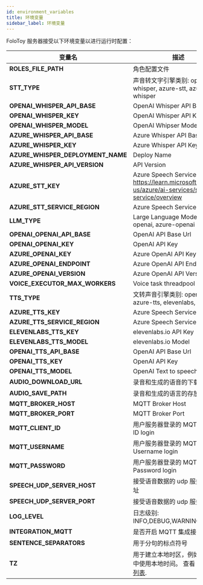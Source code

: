```yaml
---
id: environment_variables
title: 环境变量
sidebar_label: 环境变量
---
```


FoloToy 服务器接受以下环境变量以进行运行时配置：


| 变量名                     | 描述                                                                                                                                                                                                                                                                                                      | 默认值                 |
| --------------------------------- | ---------------------------------------------------------------------------------------------------------------------------------------------------------------------------------------------------------------------------------------------------------------------------------------------------------------- | ----------------------------- |
| **ROLES_FILE_PATH**                | 角色配置文件                                                                                                                                                                                                                                                         |     roles.json                          |
| **STT_TYPE**                 | 声音转文字引擎类别: openai-whisper, azure-stt, azure-whisper                                                                                                                                                                                                                                                                                           |   openai-whisper                            |
| **OPENAI_WHISPER_API_BASE**                 | OpenAI Whisper API Base Url                                                                                                                                                                                                                                                                                     |    https://api.openai.com/v1                           |
| **OPENAI_WHISPER_KEY**                 |  OpenAI Whisper API Key                                                                                                                                                                                                                                                                     |   sk-AAAAAAAAA                            |
| **OPENAI_WHISPER_MODEL**                 | OpenAI Whipser Model                                                                                                                                                                                                                                                                   |   whisper-1                            |
| **AZURE_WHISPER_API_BASE**                 |      Azure Whisper API Base Url                                                                                                                                                                                                                                                                                 |                           |
| **AZURE_WHISPER_KEY**            |       Azure Whisper API Key                                                                                                                                                                                                                                                                       |                             |
| **AZURE_WHISPER_DEPLOYMENT_NAME**              |       Deploy Name                                                                                                                                                                                                                                        |                          |
| **AZURE_WHISPER_API_VERSION**                  |     API Version                                                                                                                                                                                                    |                          |
| **AZURE_STT_KEY**     |    Azure Speech Services Key, https://learn.microsoft.com/en-us/azure/ai-services/speech-service/overview                                                                                                                                                                                                           |                               |
| **AZURE_STT_SERVICE_REGION**                 |    Azure Speech Services Region                                                                                                                                                                                                                                                                          |                          |
| **LLM_TYPE**                  |   Large Language Model Type: openai, azure-openai                                                                                                                                                                                                                                                           |       openai               |
| **OPENAI_OPENAI_API_BASE**                  |  OpenAI API Base Url                        | https://api.openai.com/v1
| **OPENAI_OPENAI_KEY**                          |  OpenAI API Key                                                                                                                                                                                                                                                                         |     sk-AAAAAAAA                      |
| **AZURE_OPENAI_KEY**          |   Azure OpenAI API Key                                                                                                                                                                                                                     |                               |
| **AZURE_OPENAI_ENDPOINT**                  |  Azure OpenAI API Endpoint                                                                                                                                                                                                                                                                             |                          |
| **AZURE_OPENAI_VERSION**                     |   Azure OpenAI API Version                                                                                                                                                                                                                                            |  2023-05-15                             |
| **VOICE_EXECUTOR_MAX_WORKERS**                     |   Voice task threadpool max size                                                                                                                                                                                                                                                                                             | 2 |
| **TTS_TYPE**                 |      文转声音引擎类别: openai-tts, azure-tts, elevenlabs, edge-tts                                                                                                                                                                                                                                                                                                    |     edge-tts                          |
| **AZURE_TTS_KEY**                 |  Azure Speech Services Key                                                                                                                                                                                                                                                                                                        |                               |
| **AZURE_TTS_SERVICE_REGION**                      |  Azure Speech Services Region                                                                                                                                                                                                                                                                                          |                          |
| **ELEVENLABS_TTS_KEY** |   elevenlabs.io API Key                                                                                                                                                                                                                                                    |                          |
| **ELEVENLABS_TTS_MODEL**                     |    elevenlabs.io Model                                                                                                                                                                                                                              |       eleven_multilingual_v2                   |
| **OPENAI_TTS_API_BASE**                |     OpenAI API Base Url                                                                                                                                 |        https://api.openai.com/v1                       |
| **OPENAI_TTS_KEY**                    |       OpenAI API Key                                                                                                                                                                                                         |   sk-AAAAAA                   |
| **OPENAI_TTS_MODEL**                    | OpenAI Text to speech model                                                                                                                                                                                                              |   tts-1                   |
| **AUDIO_DOWNLOAD_URL**                    |  录音和生成的语音的下载目录                                                                                                                                                                                                                                                 |                       |
| **AUDIO_SAVE_PATH**                    |     录音和生成的语言的存放目录                                                                                                                                                                                                                                              |                     |
| **MQTT_BROKER_HOST**                    |    MQTT Broker Host                                                                                                                                                                                                                                               |                     |
| **MQTT_BROKER_PORT**                    |   MQTT Broker Port                                                                                                                                                                                                                                                |   1883                  |
| **MQTT_CLIENT_ID**                    |   用户服务器登录的 MQTT Client ID login                                                                                                                                                                                                                                                |     folotoy                 |
| **MQTT_USERNAME**                    |    用户服务器登录的 MQTT Username login                                                                                                                                                                                                                                               |     folotoy                  |
| **MQTT_PASSWORD**                    |      用户服务器登录的 MQTT Password login                                                                                                                                                                                                                                             |    folotoy                 |
| **SPEECH_UDP_SERVER_HOST**                    |      接受语音数据的 udp 服务主机地址                                                                                                                                                                                                                                             |                      |
| **SPEECH_UDP_SERVER_PORT**                    |   接受语音数据的 udp 服务端口                                                                                                                                                                                                                                                 |     8085                |
| **LOG_LEVEL**                    |    日志级别: INFO,DEBUG,WARNING                                                                                                                                                                                                                                               |   DEBUG                   |
| **INTEGRATION_MQTT**                    |    是否开启 MQTT 集成接口                                                                                                                                                                                                                                               |   false                   |
| **SENTENCE_SEPARATORS**                    |    用于分句的标点符号                                                                                                                                                                                                                                                |   ，！。？,!.?                   |
| **TZ**                            | 用于建立本地时区，例如在日志中使用本地时间。 查看 [时区代码列表](https://en.wikipedia.org/wiki/List_of_tz_database_time_zones).                                                                                                                                   |  Asia/Shanghai                             |
